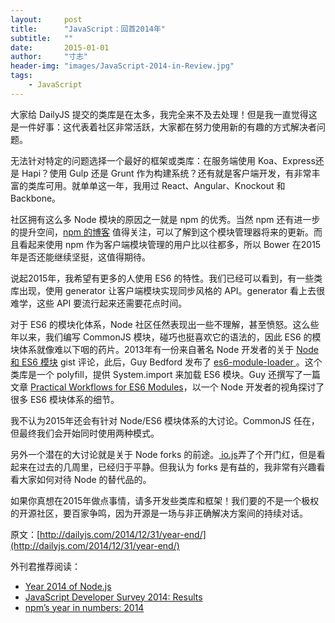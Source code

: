 ```yaml
---
layout:     post
title:      "JavaScript：回首2014年"
subtitle:   ""
date:       2015-01-01
author:     "寸志"
header-img: "images/JavaScript-2014-in-Review.jpg"
tags:
    - JavaScript
---
```


大家给 DailyJS 提交的类库是在太多，我完全来不及去处理！但是我一直觉得这是一件好事：这代表着社区非常活跃，大家都在努力使用新的有趣的方式解决者问题。

无法针对特定的问题选择一个最好的框架或类库：在服务端使用 Koa、Express还是 Hapi？使用 Gulp 还是 Grunt 作为构建系统？还有就是客户端开发，有非常丰富的类库可用。就单单这一年，我用过 React、Angular、Knockout 和 Backbone。

社区拥有这么多 Node 模块的原因之一就是 npm 的优秀。当然 npm 还有进一步的提升空间，[npm 的博客](http://blog.npmjs.org) 值得关注，可以了解到这个模块管理器将来的更新。而且看起来使用 npm 作为客户端模块管理的用户比以往都多，所以 Bower 在2015年是否还能继续坚挺，这值得期待。

说起2015年，我希望有更多的人使用 ES6 的特性。我们已经可以看到，有一些类库出现，使用 generator 让客户端模块实现同步风格的 API。generator 看上去很难学，这些 API 要流行起来还需要花点时间。

对于 ES6 的模块化体系，Node 社区任然表现出一些不理解，甚至愤怒。这么些年以来，我们编写 CommonJS 模块，碰巧也挺喜欢它的语法的，因此 ES6 的模块体系就像难以下咽的药片。2013年有一份来自著名 Node 开发者的关于 [Node 和 ES6 模块](https://gist.github.com/domenic/4748675) gist 评论，此后，Guy Bedford 发布了 [es6-module-loader ](https://www.npmjs.com/package/es6-module-loader)。这个类库是一个 polyfill，提供 System.import 来加载 ES6 模块。Guy 还撰写了一篇文章  [Practical Workflows for ES6 Modules](http://guybedford.com/practical-workflows-for-es6-modules)，以一个 Node 开发者的视角探讨了很多 ES6 模块体系的细节。

我不认为2015年还会有针对 Node/ES6 模块体系的大讨论。CommonJS 任在，但最终我们会开始同时使用两种模式。

另外一个潜在的大讨论就是关于 Node forks 的前途。[ io.js](https://github.com/iojs/io.js)弄了个开门红，但是看起来在过去的几周里，已经归于平静。但我认为 forks 是有益的，我非常有兴趣看看大家如何对待 Node 的替代品的。

如果你真想在2015年做点事情，请多开发些类库和框架！我们要的不是一个极权的开源社区，要百家争鸣，因为开源是一场与非正确解决方案间的持续对话。

原文：[http://dailyjs.com/2014/12/31/year-end/](http://dailyjs.com/2014/12/31/year-end/)

外刊君推荐阅读：

- [Year 2014 of Node.js](http://blog.rednode.cn/year-2014-of-node-js/)
- [JavaScript Developer Survey 2014: Results](http://dailyjs.com/2014/12/16/javascript-survey-results/)
- [npm’s year in numbers: 2014](http://blog.npmjs.org/post/106746762635/npms-year-in-numbers-2014)
